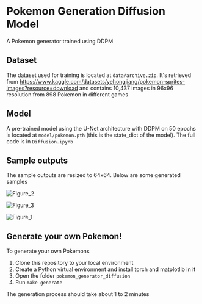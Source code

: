 # Pokemon Generation Diffusion Model
A Pokemon generator trained using DDPM

## Dataset
The dataset used for training is located at `data/archive.zip`. It's retrieved from https://www.kaggle.com/datasets/yehongjiang/pokemon-sprites-images?resource=download and contains 10,437 images in 96x96 resolution from 898 Pokemon in different games

## Model
A pre-trained model using the U-Net architecture with DDPM on 50 epochs is located at `model/pokemon.pth` (this is the state_dict of the model). The full code is in `Diffusion.ipynb`

## Sample outputs
The sample outputs are resized to 64x64. Below are some generated samples

![Figure_2](https://github.com/user-attachments/assets/223c91e3-5636-412f-baa2-8f57bf3b6d8e)

![Figure_3](https://github.com/user-attachments/assets/4cb30f53-1663-4917-be22-1a0076c837d0)

![Figure_1](https://github.com/user-attachments/assets/f772ef04-9755-4d41-91ea-6bf935e27fdb)


## Generate your own Pokemon!
To generate your own Pokemons

1. Clone this repository to your local environment
2. Create a Python virtual environment and install torch and matplotlib in it
3. Open the folder `pokemon_generator_diffusion`
4. Run `make generate`

The generation process should take about 1 to 2 minutes
